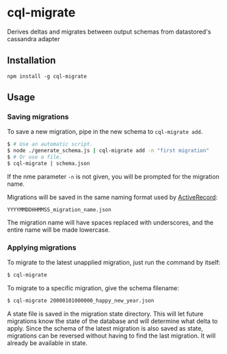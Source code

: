 cql-migrate
===========

Derives deltas and migrates between output schemas from datastored's cassandra adapter

Installation
------------

`npm install -g cql-migrate`

Usage
-----

### Saving migrations

To save a new migration, pipe in the new schema to `cql-migrate add`.

```sh
$ # Use an automatic script.
$ node ./generate_schema.js | cql-migrate add -n "first migration"
$ # Or use a file.
$ cql-migrate | schema.json
```

If the nme parameter `-n` is not given, you will be prompted for the migration name.

Migrations will be saved in the same naming format used by [ActiveRecord](http://guides.rubyonrails.org/migrations.html):

`YYYYMMDDHHMMSS_migration_name.json`

The migration name will have spaces replaced with underscores, and the entire name will be made lowercase. 

### Applying migrations

To migrate to the latest unapplied migration, just run the command by itself:

```sh
$ cql-migrate
```

To migrate to a specific migration, give the schema filename:

```sh
$ cql-migrate 20000101000000_happy_new_year.json
```

A state file is saved in the migration state directory. This will let future migrations know the state of the database and will determine what delta to apply. Since the schema of the latest migration is also saved as state, migrations can be reversed without having to find the last migration. It will already be available in state.
